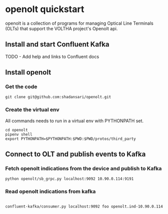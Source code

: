 # openolt quickstart 
openolt is a collection of programs for managing Optical Line Terminals (OLTs) that support the VOLTHA project's Openolt api.

## Install and start Confluent Kafka
TODO - Add help and links to Confluent docs

## Install openolt
### Get the code
```shell
git clone git@github.com:shadansari/openolt.git
```

### Create the virtual env

All commands needs to run in a virtual env with PYTHONPATH set.

```shell
cd openolt
pipenv shell
export PYTHONPATH=$PYTHONPATH:$PWD:$PWD/protos/third_party
```

## Connect to OLT and publish events to Kafka
### Fetch openolt indications from the device and publish to Kafka
```shell
python openolt/sb_grpc.py localhost:9092 10.90.0.114:9191
```


### Read openolt indications from kafka
```shell

confluent-kafka/consumer.py localhost:9092 foo openolt.ind-10.90.0.114
```
